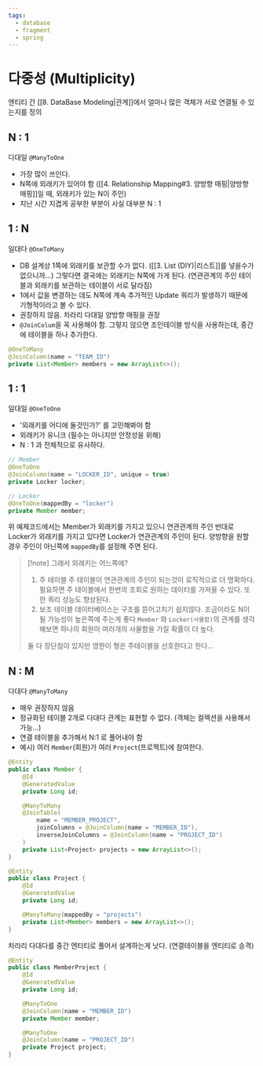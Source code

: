 ```yaml
---
tags:
  - database
  - fragment
  - spring
---
```

# 다중성 (Multiplicity)
엔티티 간 [[8. DataBase Modeling|관계]]에서 얼마나 많은 객체가 서로 연결될 수 있는지를 정의
## N : 1
다대일 `@ManyToOne`
- 가장 많이 쓰인다.
- N쪽에 외래키가 있어야 함 ([[4. Relationship Mapping#3. 양방향 매핑|양방향 매핑]]일 때, 외래키가 있는 N이 주인)
- 지난 시간 지겹게 공부한 부분이 사실 대부분 N : 1

## 1 : N
일대다 `@OneToMany`
- DB 설계상 1쪽에 외래키를 보관할 수가 없다. ([[3. List (DIY)|리스트]]를 넣을수가 없으니까...)
  그렇다면 결국에는 외래키는 N쪽에 가게 된다. (연관관계의 주인 테이블과 외래키를 보관하는 테이블이 서로 달라짐)
- 1에서 값을 변경하는 데도 N쪽에 계속 추가적인 Update 쿼리가 발생하기 때문에 기형적이라고 볼 수 있다.
- 권장하지 않음.  차라리 다대일 양방향 매핑을 권장
- `@JoinColum`을 꼭 사용해야 함. 그렇지 않으면 조인테이블 방식을 사용하는데, 중간에 테이블을 하나 추가한다.
```java
@OneToMany
@JoinColumn(name = "TEAM_ID")
private List<Member> members = new ArrayList<>();
```

## 1 : 1
일대일 `@OneToOne`
- '외래키를 어디에 둘것인가?' 를 고민해봐야 함
- 외래키가 유니크 (필수는 아니지만 안정성을 위해)
- N : 1 과 전체적으로 유사하다.

```java
// Member
@OneToOne
@JoinColumn(name = "LOCKER_ID", unique = true)
private Locker locker;

// Locker
@OneToOne(mappedBy = "locker")
private Member member;
```
위 예제코드에서는 Member가 외래키를 가지고 있으니 연관관계의 주인
반대로 Locker가 외래키를 가지고 있다면 Locker가 연관관계의 주인이 된다.
양방향을 원할 경우 주인이 아닌쪽에 `mappedBy`를 설정해 주면 된다.

> [!note] 그래서 외래키는 어느쪽에?
> 1. 주 테이블
>    주 테이블이 연관관계의 주인이 되는것이 로직적으로 더 명확하다.
>    필요하면 주 테이블에서 한번의 조회로 원하는 데이터를 가져올 수 있다. 또한 쿼리 성능도 향상된다. 
> 2. 보조 테이블
>    데이터베이스는 구조를 뜯어고치기 쉽지않다. 조금이라도 N이 될 가능성이 높은쪽에 주는게 좋다
>    `Member` 와 `Locker(사물함)`의 관계를 생각해보면 하나의 회원이 여러개의 사물함을 가질 확률이 더 높다.
>    
> 둘 다 장단점이 있지만 영한이 형은 주테이블을 선호한다고 한다...

## N : M
다대다 `@ManyToMany`
- 매우 권장하지 않음
- 정규화된 테이블 2개로 다대다 관계는 표현할 수 없다. (객체는 컬렉션을 사용해서 가능...)
- 연결 테이블을 추가해서 N:1 로 풀어내야 함
- 예시) 여러 `Member`(회원)가 여러 `Project`(프로젝트)에 참여한다.
```java
@Entity
public class Member {
    @Id
    @GeneratedValue
    private Long id;

    @ManyToMany
    @JoinTable(
        name = "MEMBER_PROJECT",
        joinColumns = @JoinColumn(name = "MEMBER_ID"),
        inverseJoinColumns = @JoinColumn(name = "PROJECT_ID")
    )
    private List<Project> projects = new ArrayList<>();
}

@Entity
public class Project {
    @Id
    @GeneratedValue
    private Long id;

    @ManyToMany(mappedBy = "projects")
    private List<Member> members = new ArrayList<>();
}
```

차라리 다대다를 중간 엔티티로 풀어서 설계하는게 낫다. (연결테이블을 엔티티로 승격)
```java
@Entity
public class MemberProject {
    @Id
    @GeneratedValue
    private Long id;

    @ManyToOne
    @JoinColumn(name = "MEMBER_ID")
    private Member member;

    @ManyToOne
    @JoinColumn(name = "PROJECT_ID")
    private Project project;
}
```
